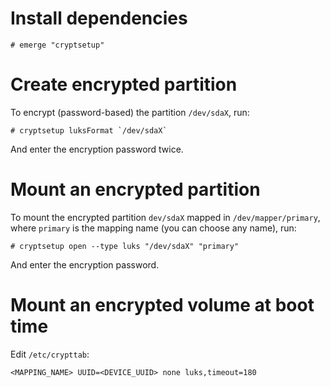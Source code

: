 # Install dependencies

```ShellSession
# emerge "cryptsetup"
```

# Create encrypted partition

To encrypt (password-based) the partition `/dev/sdaX`, run:

```ShellSession
# cryptsetup luksFormat `/dev/sdaX`
```

And enter the encryption password twice.

# Mount an encrypted partition

To mount the encrypted partition `dev/sdaX` mapped in `/dev/mapper/primary`, where `primary` is the mapping name (you can choose any name), run:

```ShellSession
# cryptsetup open --type luks "/dev/sdaX" "primary"
```

And enter the encryption password.

# Mount an encrypted volume at boot time

Edit `/etc/crypttab`:

```
<MAPPING_NAME> UUID=<DEVICE_UUID> none luks,timeout=180
```
